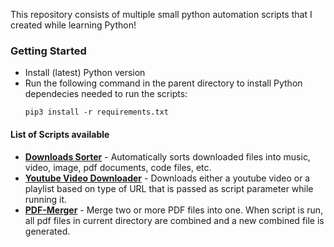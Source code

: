 This repository consists of multiple small python automation scripts that I created while learning Python!

### Getting Started
- Install (latest) Python version
- Run the following command in the parent directory to install Python dependecies needed to run the scripts:
   ```
   pip3 install -r requirements.txt
   ```

#### List of Scripts available
- **[Downloads Sorter](./Automated-Downloads-Sorter/)** - Automatically sorts downloaded files into music, video, image, pdf documents, code files, etc.
- **[Youtube Video Downloader](./Youtube-Downloader/)** - Downloads either a youtube video or a playlist based on type of URL that is passed as script parameter while running it.
- **[PDF-Merger](./PDF-Merger/)** - Merge two or more PDF files into one. When script is run, all pdf files in current directory are combined and a new combined file is generated.